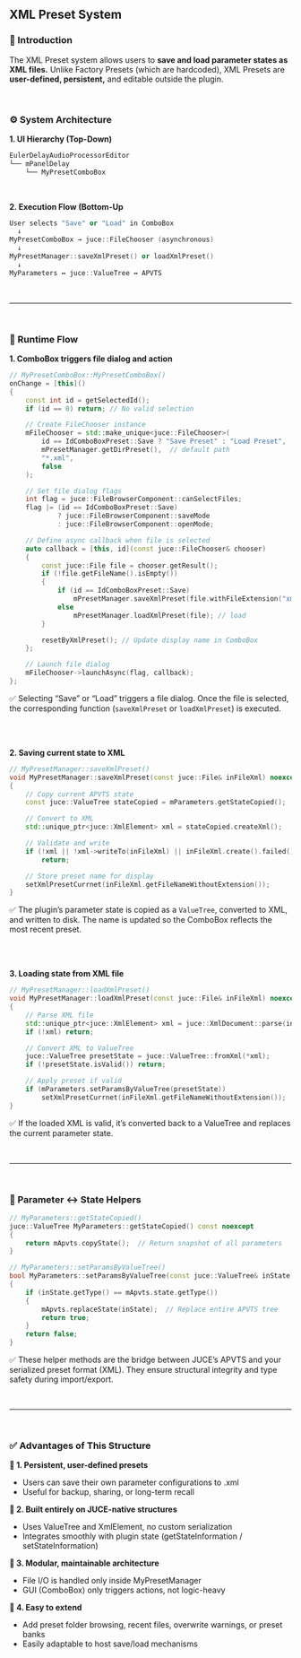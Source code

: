 ## XML Preset System


### **📌 Introduction**

The XML Preset system allows users to **save and load parameter states 
as XML files.**
Unlike Factory Presets (which are hardcoded), 
XML Presets are **user-defined, persistent,** and editable outside the plugin.

<br>

### **⚙️ System Architecture**

**1. UI Hierarchy (Top-Down)**

~~~cpp
EulerDelayAudioProcessorEditor
└── mPanelDelay
    └── MyPresetComboBox
~~~

<br>

**2. Execution Flow (Bottom-Up**

~~~cpp
User selects "Save" or "Load" in ComboBox
  ↓
MyPresetComboBox → juce::FileChooser (asynchronous)
  ↓
MyPresetManager::saveXmlPreset() or loadXmlPreset()
  ↓
MyParameters ↔ juce::ValueTree ↔ APVTS
~~~

<br>

-----

<br>

### **🔁 Runtime Flow**

**1. ComboBox triggers file dialog and action**

~~~cpp
// MyPresetComboBox::MyPresetComboBox()
onChange = [this]()
{
    const int id = getSelectedId();
    if (id == 0) return; // No valid selection

    // Create FileChooser instance
    mFileChooser = std::make_unique<juce::FileChooser>(
        id == IdComboBoxPreset::Save ? "Save Preset" : "Load Preset",
        mPresetManager.getDirPreset(),  // default path
        "*.xml",
        false
    );

    // Set file dialog flags
    int flag = juce::FileBrowserComponent::canSelectFiles;
    flag |= (id == IdComboBoxPreset::Save)
            ? juce::FileBrowserComponent::saveMode
            : juce::FileBrowserComponent::openMode;

    // Define async callback when file is selected
    auto callback = [this, id](const juce::FileChooser& chooser)
    {
        const juce::File file = chooser.getResult();
        if (!file.getFileName().isEmpty())
        {
            if (id == IdComboBoxPreset::Save)
                mPresetManager.saveXmlPreset(file.withFileExtension("xml")); // save
            else
                mPresetManager.loadXmlPreset(file); // load
        }

        resetByXmlPreset(); // Update display name in ComboBox
    };

    // Launch file dialog
    mFileChooser->launchAsync(flag, callback);
};
~~~

✅ Selecting “Save” or “Load” triggers a file dialog.
Once the file is selected, the corresponding function (```saveXmlPreset``` or ```loadXmlPreset```) is executed.

<br>
<br>

**2. Saving current state to XML**

~~~cpp
// MyPresetManager::saveXmlPreset()
void MyPresetManager::saveXmlPreset(const juce::File& inFileXml) noexcept
{
    // Copy current APVTS state
    const juce::ValueTree stateCopied = mParameters.getStateCopied();

    // Convert to XML
    std::unique_ptr<juce::XmlElement> xml = stateCopied.createXml();

    // Validate and write
    if (!xml || !xml->writeTo(inFileXml) || inFileXml.create().failed())
        return;

    // Store preset name for display
    setXmlPresetCurrnet(inFileXml.getFileNameWithoutExtension());
}
~~~

✅ The plugin’s parameter state is copied as a ```ValueTree```, converted to XML, and written to disk.
The name is updated so the ComboBox reflects the most recent preset.


<br>
<br>

**3. Loading state from XML file**

~~~cpp
// MyPresetManager::loadXmlPreset()
void MyPresetManager::loadXmlPreset(const juce::File& inFileXml) noexcept
{
    // Parse XML file
    std::unique_ptr<juce::XmlElement> xml = juce::XmlDocument::parse(inFileXml);
    if (!xml) return;

    // Convert XML to ValueTree
    juce::ValueTree presetState = juce::ValueTree::fromXml(*xml);
    if (!presetState.isValid()) return;

    // Apply preset if valid
    if (mParameters.setParamsByValueTree(presetState))
        setXmlPresetCurrnet(inFileXml.getFileNameWithoutExtension());
}
~~~

✅ If the loaded XML is valid, it’s converted back to a ValueTree and replaces the current parameter state.

<br>

-----

<br>


### **🧠 Parameter ↔ State Helpers**

~~~cpp
// MyParameters::getStateCopied()
juce::ValueTree MyParameters::getStateCopied() const noexcept
{
    return mApvts.copyState();  // Return snapshot of all parameters
}

// MyParameters::setParamsByValueTree()
bool MyParameters::setParamsByValueTree(const juce::ValueTree& inState) noexcept
{
    if (inState.getType() == mApvts.state.getType())
    {
        mApvts.replaceState(inState);  // Replace entire APVTS tree
        return true;
    }
    return false;
}
~~~

✅ These helper methods are the bridge between JUCE’s APVTS and your serialized preset format (XML).
They ensure structural integrity and type safety during import/export.

<br>

-----

<br>


### **✅ Advantages of This Structure**

**🔹 1. Persistent, user-defined presets**
- Users can save their own parameter configurations to .xml
- Useful for backup, sharing, or long-term recall

**🔹 2. Built entirely on JUCE-native structures**
- Uses ValueTree and XmlElement, no custom serialization
- Integrates smoothly with plugin state (getStateInformation / setStateInformation)

**🔹 3. Modular, maintainable architecture**
- File I/O is handled only inside MyPresetManager
- GUI (ComboBox) only triggers actions, not logic-heavy

**🔹 4. Easy to extend**
- Add preset folder browsing, recent files, overwrite warnings, or preset banks
- Easily adaptable to host save/load mechanisms
